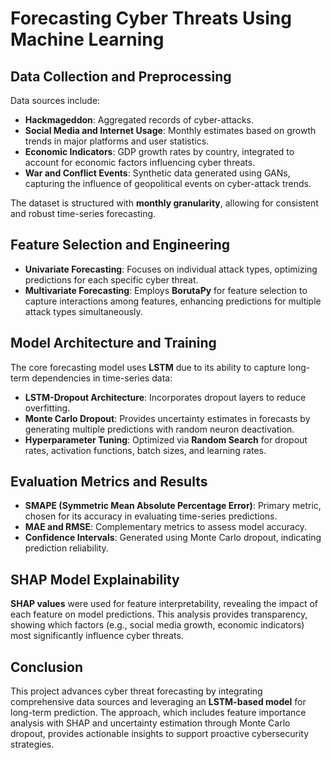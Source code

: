 
# Forecasting Cyber Threats Using Machine Learning

## Data Collection and Preprocessing

Data sources include:

- **Hackmageddon**: Aggregated records of cyber-attacks.
- **Social Media and Internet Usage**: Monthly estimates based on growth trends in major platforms and user statistics.
- **Economic Indicators**: GDP growth rates by country, integrated to account for economic factors influencing cyber threats.
- **War and Conflict Events**: Synthetic data generated using GANs, capturing the influence of geopolitical events on cyber-attack trends.

The dataset is structured with **monthly granularity**, allowing for consistent and robust time-series forecasting.

## Feature Selection and Engineering

- **Univariate Forecasting**: Focuses on individual attack types, optimizing predictions for each specific cyber threat.
- **Multivariate Forecasting**: Employs **BorutaPy** for feature selection to capture interactions among features, enhancing predictions for multiple attack types simultaneously.

## Model Architecture and Training

The core forecasting model uses **LSTM** due to its ability to capture long-term dependencies in time-series data:

- **LSTM-Dropout Architecture**: Incorporates dropout layers to reduce overfitting.
- **Monte Carlo Dropout**: Provides uncertainty estimates in forecasts by generating multiple predictions with random neuron deactivation.
- **Hyperparameter Tuning**: Optimized via **Random Search** for dropout rates, activation functions, batch sizes, and learning rates.

## Evaluation Metrics and Results

- **SMAPE (Symmetric Mean Absolute Percentage Error)**: Primary metric, chosen for its accuracy in evaluating time-series predictions.
- **MAE and RMSE**: Complementary metrics to assess model accuracy.
- **Confidence Intervals**: Generated using Monte Carlo dropout, indicating prediction reliability.

## SHAP Model Explainability

**SHAP values** were used for feature interpretability, revealing the impact of each feature on model predictions. This analysis provides transparency, showing which factors (e.g., social media growth, economic indicators) most significantly influence cyber threats.

## Conclusion

This project advances cyber threat forecasting by integrating comprehensive data sources and leveraging an **LSTM-based model** for long-term prediction. The approach, which includes feature importance analysis with SHAP and uncertainty estimation through Monte Carlo dropout, provides actionable insights to support proactive cybersecurity strategies.

